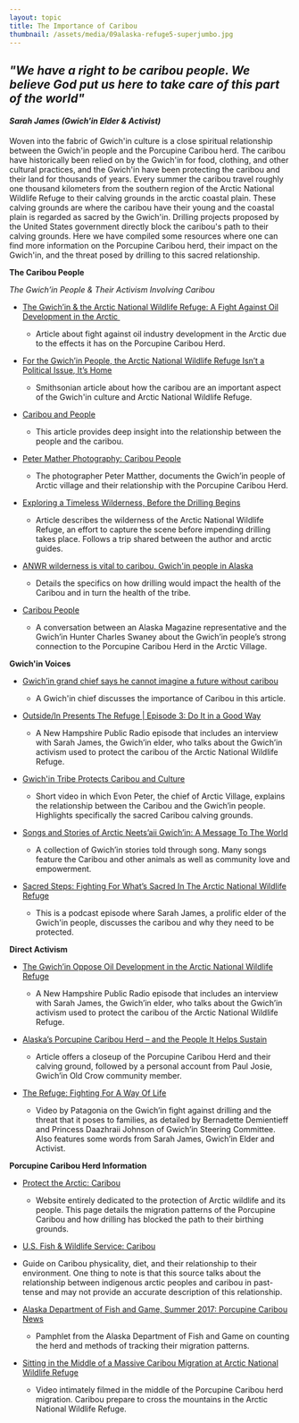 ```yaml
---
layout: topic
title: The Importance of Caribou
thumbnail: /assets/media/09alaska-refuge5-superjumbo.jpg
---
```

## *"We have a right to be caribou people. We believe God put us here to take care of this part of the world"*

#### *Sarah James (Gwich'in Elder & Activist)*

Woven into the fabric of Gwich'in culture is a close spiritual relationship between the Gwich'in people and the Porcupine Caribou herd. The caribou have historically been 
relied on by the Gwich'in for food, clothing, and other cultural practices, and the Gwich'in have been protecting the caribou and their land for thousands of years. Every summer the caribou travel roughly one thousand kilometers from the southern region of the Arctic National Wildlife Refuge to their calving grounds in the arctic coastal plain. These calving grounds are where the caribou have their young and the coastal plain is regarded as sacred by the Gwich'in. Drilling projects proposed by the United States government directly block the caribou's path to their calving grounds. Here we have compiled some resources where one can find more information on the Porcupine Caribou herd, their impact on the Gwich'in, and the threat posed by drilling to this sacred relationship.

**The Caribou People** 

*The Gwich’in People & Their Activism Involving Caribou*

* [The Gwich’in & the Arctic National Wildlife Refuge: A Fight Against Oil Development in the Arctic ](https://storymaps.arcgis.com/stories/c51710fa8124456283fabecb3cc9c4c5)​​[](https://www.smithsonianmag.com/science/gwichin-people-arctic-national-wildlife-refuge-180979001/)

  * Article about fight against oil industry development in the Arctic due to the effects it has on the Porcupine Caribou Herd.
* [For the Gwich’in People, the Arctic National Wildlife Refuge Isn’t a Political Issue, It’s Home](https://www.smithsonianmag.com/science/gwichin-people-arctic-national-wildlife-refuge-180979001/)

  * Smithsonian article about how the caribou are an important aspect of the Gwich'in culture and Arctic National Wildlife Refuge.
* [Caribou and People](https://www.nps.gov/gaar/learn/historyculture/caribou-and-people.htm)

  * This article provides deep insight into the relationship between the people and the caribou.
* [Peter Mather Photography: Caribou People](https://www.petermather.com/Caribou-People-1/)

  * The photographer Peter Matther, documents the Gwich’in people of Arctic village and their relationship with the Porcupine Caribou Herd.[](https://www.nytimes.com/2019/09/09/travel/alaska-arctic-national-wildlife-refuge.html)[](https://alaskamagazine.com/authentic-alaska/culture/caribou-people/)
* [Exploring a Timeless Wilderness, Before the Drilling Begins](https://www.nytimes.com/2019/09/09/travel/alaska-arctic-national-wildlife-refuge.html) 

  * <!--StartFragment-->

    Article describes the wilderness of the Arctic National Wildlife Refuge, an effort to capture the scene before impending drilling takes place. Follows a trip shared between the author and arctic guides.

    <!--EndFragment-->
* [ANWR wilderness is vital to caribou, Gwich'in people in Alaska](https://www.adn.com/commentary/article/anwr-wilderness-vital-caribou-gwichin-people-alaska/2015/03/13/)

  * <!--StartFragment-->

    Details the specifics on how drilling would impact the health of the Caribou and in turn the health of the tribe.

    <!--EndFragment-->
* [Caribou People](https://alaskamagazine.com/authentic-alaska/culture/caribou-people/)

  * <!--StartFragment-->

    A conversation between an Alaska Magazine representative and the Gwich’in Hunter Charles Swaney about the Gwich’in people’s strong connection to the Porcupine Caribou Herd in the Arctic Village.

    <!--EndFragment-->

**Gwich'in Voices**

<!--StartFragment-->

* [Gwich’in grand chief says he cannot imagine a future without caribou](https://cklbradio.com/2020/10/05/gwichin-grand-chief-says-he-cannot-imagine-a-future-without-caribou/)

  * A Gwich'in chief discusses the importance of Caribou in this article.
* [Outside/In Presents The Refuge | Episode 3: Do It in a Good Way](https://www.nhpr.org/environment/2020-08-22/outside-in-presents-the-refuge-episode-3-do-it-in-a-good-way)

  * <!--StartFragment-->

    A New Hampshire Public Radio episode that includes an interview with Sarah James, the Gwich’in elder, who talks about the Gwich’in activism used to protect the caribou of the Arctic National Wildlife Refuge.

    <!--EndFragment-->
* [Gwich'in Tribe Protects Caribou and Culture](https://whyy.pbslearningmedia.org/resource/ean08.sci.life.eco.gwichin/gwichin-tribe-protects-caribou-and-culture/)

  * <!--StartFragment-->

    Short video in which Evon Peter, the chief of Arctic Village, explains the relationship between the Caribou and the Gwich’in people. Highlights specifically the sacred Caribou calving grounds.

    <!--EndFragment-->
* [Songs and Stories of Arctic Neets’aii Gwich’in: A Message To The World](https://www.youtube.com/playlist?list=OLAK5uy_kARXYB7tpv-6uWvBK0x_m9DjC2tjVHv3I)

  * <!--StartFragment-->

    A collection of Gwich’in stories told through song. Many songs feature the Caribou and other animals as well as community love and empowerment.

    <!--EndFragment-->
* [Sacred Steps: Fighting For What’s Sacred In The Arctic National Wildlife Refuge](https://www.kalw.org/show/crosscurrents/2020-09-23/fighting-for-whats-sacred-in-the-arctic-national-wildlife-refuge)

  * <!--StartFragment-->

    This is a podcast episode where Sarah James, a prolific elder of the Gwich'in people, discusses the caribou and why they need to be protected.

    <!--EndFragment-->

**Direct Activism**

* [The Gwich’in Oppose Oil Development in the Arctic National Wildlife Refuge](https://www.youtube.com/watch?v=aG3N8kIxaro&t=138s) [](https://www.youtube.com/watch?v=A4DH5cK37Y8)

  * <!--StartFragment-->

    A New Hampshire Public Radio episode that includes an interview with Sarah James, the Gwich’in elder, who talks about the Gwich’in activism used to protect the caribou of the Arctic National Wildlife Refuge.

    <!--EndFragment-->
* [Alaska’s Porcupine Caribou Herd – and the People It Helps Sustain](https://deeply.thenewhumanitarian.org/arctic/articles/2017/06/09/alaskas-porcupine-caribou-herd-and-the-people-it-helps-sustain)

  * <!--StartFragment-->

    Article offers a closeup of the Porcupine Caribou Herd and their calving ground, followed by a personal account from Paul Josie, Gwich’in Old Crow community member.

    <!--EndFragment-->
* [The Refuge: Fighting For A Way Of Life](https://www.youtube.com/watch?v=A4DH5cK37Y8) 

  * <!--StartFragment-->

    Video by Patagonia on the Gwich’in fight against drilling and the threat that it poses to families, as detailed by Bernadette Demientieff and Princess Daazhraii Johnson of Gwich’in Steering Committee. Also features some words from Sarah James, Gwich’in Elder and Activist.

    <!--EndFragment-->

**Porcupine Caribou Herd Information**

<!--StartFragment-->

* [Protect the Arctic: Caribou](https://www.protectthearctic.org/caribou-wildlife)

  * <!--StartFragment-->

    Website entirely dedicated to the protection of Arctic wildlife and its people. This page details the migration patterns of the Porcupine Caribou and how drilling has blocked the path to their birthing grounds.

    <!--EndFragment--> 
*   [U.S. Fish & Wildlife Service: Caribou](https://digitalcommons.unl.edu/cgi/viewcontent.cgi?referer=https://www.google.com/&httpsredir=1&article=1167&context=usfwspubs)

  * <!--StartFragment-->

    Guide on Caribou physicality, diet, and their relationship to their environment. One thing to note is that this source talks about the relationship between indigenous arctic peoples and caribou in past-tense and may not provide an accurate description of this relationship.

    <!--EndFragment-->
* [Alaska Department of Fish and Game, Summer 2017: Porcupine Caribou News](https://www.adfg.alaska.gov/static/home/library/pdfs/wildlife/porcupine_caribou_news/porcupine_caribou_news_summer_2017.pdf)

  * <!--StartFragment-->

    Pamphlet from the Alaska Department of Fish and Game on counting the herd and methods of tracking their migration patterns.

    <!--EndFragment-->
* [Sitting in the Middle of a Massive Caribou Migration at Arctic National Wildlife Refuge](https://youtu.be/BcnbFAD5Kc0)

  * <!--StartFragment-->

    Video intimately filmed in the middle of the Porcupine Caribou herd migration. Caribou prepare to cross the mountains in the Arctic National Wildlife Refuge.

    <!--EndFragment-->

<!--EndFragment-->
